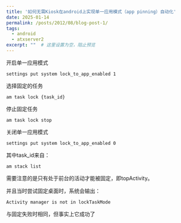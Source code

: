 ```yaml
---
title: '如何无需Kiosk在android上实现单一应用模式（app pinning）自动化'
date: 2025-01-14
permalink: /posts/2012/08/blog-post-1/
tags:
  - android
  - atxserver2
excerpt: ""  # 这里设置为空，阻止预览
---
```


开启单一应用模式

`settings put system lock_to_app_enabled 1`

选择固定的任务

`am task lock {task_id}`

停止固定任务

`am task lock stop`

关闭单一应用模式

`settings put system lock_to_app_enabled 0`

其中task_id来自：

`am stack list`

需要注意的是只有处于前台的活动才能被固定，即topActivity。

并且当时尝试固定桌面时，系统会输出：

`Activity manager is not in lockTaskMode`

与固定失败时相同，但事实上它成功了

